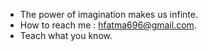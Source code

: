 - The power of imagination makes us infinte.
- How to reach me : hfatma696@gmail.com.
- Teach what you know.

<!---
fatohassan/fatohassan is a ✨ special ✨ repository because its `README.md` (this file) appears on your GitHub profile.
You can click the Preview link to take a look at your changes.
--->
